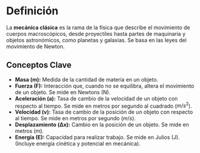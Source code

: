 # Definición

La **mecánica clásica** es la rama de la física que describe el movimiento de cuerpos macroscópicos, desde proyectiles hasta partes de maquinaria y objetos astronómicos, como planetas y galaxias. Se basa en las leyes del movimiento de Newton.

## Conceptos Clave

* **Masa (m):** Medida de la cantidad de materia en un objeto.
* **Fuerza (F):** Interacción que, cuando no se equilibra, altera el movimiento de un objeto. Se mide en Newtons (N).
* **Aceleración (a):** Tasa de cambio de la velocidad de un objeto con respecto al tiempo. Se mide en metros por segundo al cuadrado ($m/s^2$).
* **Velocidad (v):** Tasa de cambio de la posición de un objeto con respecto al tiempo. Se mide en metros por segundo ($m/s$).
* **Desplazamiento (Δx):** Cambio en la posición de un objeto. Se mide en metros (m).
* **Energía (E):** Capacidad para realizar trabajo. Se mide en Julios (J). (Incluye energía cinética y potencial en mecánica).